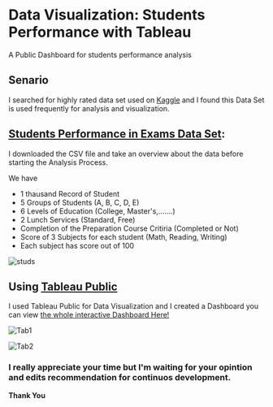 # Data Visualization: Students Performance with Tableau
A Public Dashboard for students performance analysis


## Senario

I searched for highly rated data set used on [Kaggle](https://www.kaggle.com/) and I found this Data Set is used frequently for analysis and visualization.


## [Students Performance in Exams Data Set](https://www.kaggle.com/spscientist/students-performance-in-exams):

I downloaded the CSV file and take an overview about the data before starting the Analysis Process.

We have 
- 1 thausand Record of Student 
- 5 Groups of Students (A, B, C, D, E)
- 6 Levels of Education (College, Master's,.......)
- 2 Lunch Services (Standard, Free)
- Completion of the Preparation Course Critiria (Completed or Not)
- Score of 3 Subjects for each student (Math, Reading, Writing)
- Each subject has score out of 100
 

![studs](https://user-images.githubusercontent.com/58610546/154725331-f0ea6670-368f-4381-a60b-2f7b716b29eb.PNG)



## **Using [Tableau Public](https://public.tableau.com/s/)**

I used Tableau Public for Data Visualization and I created a Dashboard you can view [the whole interactive Dashboard Here!](https://public.tableau.com/views/Students_Performance_16451801738450/Student_Analysis?:language=en-GB&:display_count=n&:origin=viz_share_link)


![Tab1](https://user-images.githubusercontent.com/58610546/154729145-c3dd6c4b-5cae-47f0-acd9-e647da9b6488.PNG)

![Tab2](https://user-images.githubusercontent.com/58610546/154729263-51a2346a-98c8-4e81-aff6-8534d136047f.PNG)

### I really appreciate your time but I'm waiting for your opintion and edits recommendation for continuos development.
**Thank You**
